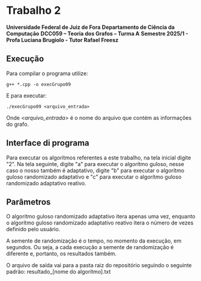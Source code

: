 # Trabalho 2
**Universidade Federal de Juiz de Fora**
**Departamento de Ciência da Computação**
**DCC059 – Teoria dos Grafos – Turma A**
**Semestre 2025/1 - Profa Luciana Brugiolo - Tutor Rafael Freesz**

## Execução
Para compilar o programa utilize:
~~~
g++ *.cpp -o execGrupo09
~~~

E para executar:
~~~
./execGrupo09 <arquivo_entrada>
~~~
Onde *<arquivo_entrada>* é o nome do arquivo que contém as informações do grafo.

## Interface di programa
Para executar os algorítmos referentes a este trabalho, na tela inicial digite "2". Na tela seguinte, digite "a" para executar o algorítmo guloso, nesse caso o nosso também é adaptativo, digite "b" para executar o algorítmo guloso randomizado adaptativo e "c" para executar o algorítmo guloso randomizado adaptativo reativo.

## Parâmetros
O algorítmo guloso randomizado adaptativo itera apenas uma vez, enquanto o algorítmo guloso randomizado adaptativo reativo itera o número de vezes definido pelo usuário. 

A semente de randomização é o tempo, no momento da execução, em segundos. Ou seja, a cada execução a semente de randomização é diferente e, portanto, os resultados também.

O arquivo de saída vai para a pasta raiz do repositório seguindo o seguinte padrão:
    resultado_[nome do algorítmo].txt